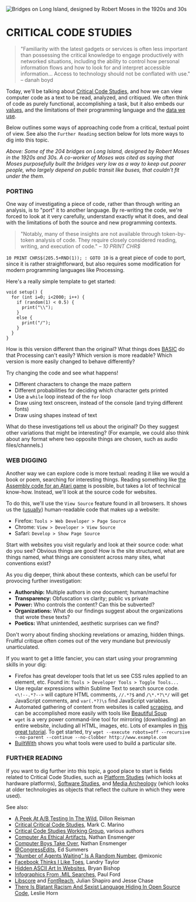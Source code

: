 ![Bridges on Long Island, designed by Robert Moses in the 1920s and 30s](https://raw.githubusercontent.com/jeffThompson/CreativeProgramming1/master/Images/Exercises/CriticalCodeStudies/LongIslandBridges.png)


CRITICAL CODE STUDIES
====

>"Familiarity with the latest gadgets or services is often less important than possessing the critical knowledge to engage productively with networked situations, including the ability to control how personal information flows and how to look for and interpret accessible information... Access to technology should not be conflated with use." – danah boyd

Today, we'll be talking about [Critical Code Studies](https://en.wikipedia.org/wiki/Critical_code_studies), and how we can view computer code as a text to be read, analyzed, and critiqued. We often think of code as purely functional, accomplishing a task, but it also embeds our [values](http://gizmodo.com/5980842/there-is-blatant-racist-and-sexist-language-in-github-code), and the limitations of their programming language and the [data we use](http://blogs.wsj.com/digits/2015/07/01/google-mistakenly-tags-black-people-as-gorillas-showing-limits-of-algorithms/).

Below outlines some ways of approaching code from a critical, textual point of view. See also the `Further Reading` section below for lots more ways to dig into this topic.

*Above: Some of the 204 bridges on Long Island, designed by Robert Moses in the 1920s and 30s. A co-worker of Moses was cited as saying that Moses purposefully built the bridges very low as a way to keep out poorer people, who largely depend on public transit like buses, that couldn't fit under the them.*

### PORTING  
One way of investigating a piece of code, rather than through writing an analysis, is to "port" it to another language. By re-writing the code, we're forced to look at it very carefully, understand exactly what it does, and deal with the limitations of both the source and new programming contexts.

>"Notably, many of these insights are not available through token-by-token analysis of code. They require closely considered reading, writing, and execution of code." – *10 PRINT CHR$*  

`10 PRINT CHRS$(205.5+RND(1)); : GOTO 10` is a great piece of code to port, since it is rather straightforward, but also requires some modification for modern programming languages like Processing.

Here's a really simple template to get started:  

    void setup() {
      for (int i=0; i<2000; i++) {
        if (random(1) < 0.5) {
          print("\\");
        }
        else {
          print("/");
        }
      }
    }

How is this version different than the original? What things does [BASIC](https://en.wikipedia.org/wiki/BASIC) do that Processing can't easily? Which version is more readable? Which version is more easily changed to behave differently?

Try changing the code and see what happens!

* Different characters to change the maze pattern  
* Different probabilities for deciding which character gets printed  
* Use a `while` loop instead of the `for` loop  
* Draw using text onscreen, instead of the console (and trying different fonts)  
* Draw using shapes instead of text  

What do these investigations tell us about the original? Do they suggest other variations that might be interesting? (For example, we could also think about any format where two opposite things are chosen, such as audio files/channels.)

### WEB DIGGING  
Another way we can explore code is more textual: reading it like we would a book or poem, searching for interesting things. Reading something like [the Assembly code for an Atari game](https://mitpress.mit.edu/books/racing-beam) is possible, but takes a lot of technical know-how. Instead, we'll look at the source code for websites.

To do this, we'll use the `View Source` feature found in all browsers. It shows us the ([usually](https://en.wikipedia.org/wiki/Obfuscation_(software))) human-readable code that makes up a website:

* Firefox: `Tools > Web Developer > Page Source`  
* Chrome: `View > Developer > View Source`  
* Safari: `Develop > Show Page Source`  

Start with websites you visit regularly and look at their source code: what do you see? Obvious things are good! How is the site structured, what are things named, what things are consistent across many sites, what conventions exist?

As you dig deeper, think about these contexts, which can be useful for provocing further investigation:

* **Authorship:** Multiple authors in one document; human/machine  
* **Transparency:** Obfuscation vs clarity; public vs private  
* **Power:** Who controls the content? Can this be subverted?  
* **Organizations:** What do our findings suggest about the organizations that wrote these texts?  
* **Poetics:** What unintended, aesthetic surprises can we find?  

Don't worry about finding shocking revelations or amazing, hidden things. Fruitful critique often comes out of the very mundane but previously unarticulated.

If you want to get a little fancier, you can start using your programming skills in your dig:

* Firefox has great developer tools that let us see CSS rules applied to an element, etc. Found in: `Tools > Developer Tools > Toggle Tools...`  
* Use regular expressions within Sublime Text to search source code. `<\!--.*?-->` will capture HTML comments, `//.*?$` and `/\*.*?\*/` will get JavaScript comments, and `var(.*?)\s` find JavaScript variables.  
* Automated gathering of content from websites is called [scraping](https://en.wikipedia.org/wiki/Web_scraping), and can be accomplished more easily with tools like [Beautiful Soup](https://www.crummy.com/software/BeautifulSoup/)  
* `wget` is a very power command-line tool for mirroring (downloading) an entire website, including all HTML, images, etc. Lots of examples in [this great tutorial](http://www.labnol.org/software/wget-command-examples/28750). To get started, try `wget --execute robots=off --recursive --no-parent --continue --no-clobber http://www.example.com`  
* [BuiltWith](http://www.builtwith.com/nytimes.com) shows you what tools were used to build a particular site.  

### FURTHER READING
If you want to dig further into this topic, a good place to start is fields related to Critical Code Studies, such as [Platform Studies](http://platformstudies.com/) (which looks at hardware platforms), [Software Studies](https://mitpress.mit.edu/books/series/software-studies), and [Media Archeology](https://en.wikipedia.org/wiki/Media_archaeology) (which looks at older technologies as objects that reflect the culture in which they were used).

See also:

* [A Peek At A/B Testing In The Wild](https://freedom-to-tinker.com/blog/dreisman/a-peek-at-ab-testing-in-the-wild), Dillon Reisman
* [Critical Critical Code Studies](http://www.electronicbookreview.com/thread/electropoetics/codology), Mark C. Marino  
* [Critical Code Studies Working Group](http://haccslab.com), various authors  
* [Computer As Ethical Artifacts](http://homes.soic.indiana.edu/nensmeng/files/ensmenger-29-3.pdf), Nathan Ensmenger  
* [Computer Boys Take Over](https://mitpress.mit.edu/books/computer-boys-take-over), Nathan Ensmenger  
* [@CongressEdits](https://twitter.com/CongressEdits), Ed Summers  
* ["Number of Agents Waiting" Is A Random Number](https://twitter.com/mixonic/status/736575632226852865), @mixonic  
* [Facebook Thinks I Like Toes](http://distractify.com/geek/2015/12/04/landry-facebook-thinks-i-like-toes), Landry Taylor  
* [Hidden ASCII Art In Websites](http://www.theverge.com/2012/4/25/2976042/discovering-hidden-ascii-art-in-the-pages-of-the-web), Bryan Bishop  
* [Infographics From .MIL Searches](https://medium.com/message/amazing-military-infographics-1ba60bdc32e7#.hhw22ssra), Paul Ford  
* [Libscore](https://medium.com/@Shapiro/introducing-libscore-com-be93165fa497#.g4cts1uxn) and [FontReach](https://insidedigitalocean.com/fontreach-font-usage-visualized-b6c5b6294787#.xtdko6x3v), Julian Shapiro and Jesse Chase  
* [There Is Blatant Racism And Sexist Language Hiding In Open Source Code](http://gizmodo.com/5980842/there-is-blatant-racist-and-sexist-language-in-github-code), Leslie Horn  
